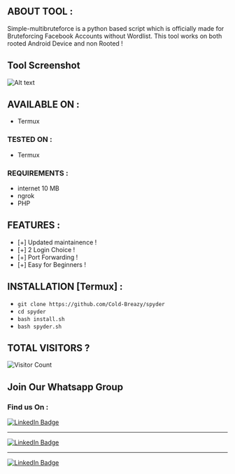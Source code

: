 ## ABOUT TOOL :

Simple-multibruteforce is a python based script which is officially made for Bruteforcing Facebook Accounts without Wordlist. This tool works on both rooted Android Device and non Rooted ! 

## Tool Screenshot

![Alt text](https://raw.githubusercontent.com/Cold-Breazy/spyder/main/Screenshot_20220522-091520_Termux.jpg "screenshot")

## AVAILABLE ON :

* Termux

### TESTED ON :

* Termux

### REQUIREMENTS :
* internet 10 MB
* ngrok
* PHP

## FEATURES :
* [+] Updated maintainence !
* [+] 2 Login Choice !
* [+] Port Forwarding !
* [+] Easy for Beginners !

## INSTALLATION [Termux] :

* ` git clone https://github.com/Cold-Breazy/spyder `
* ` cd spyder `
* ` bash install.sh `
* ` bash spyder.sh ` 

## TOTAL VISITORS ?
![Visitor Count](https://profile-counter.glitch.me/Cold-Breazy/count.svg)


## Join Our Whatsapp Group
### Find us On :

<div id="badges">
<a href="https://instagram.com/permanentblank/">
    <img src="https://img.shields.io/badge/Instagram-pink?style=for-the-badge&logo=instagram&logoColor=white" alt="LinkedIn Badge"/>
  </a> <hr>
<a href="https://chat.whatsapp.com/H6qNflGcFRdFTBe13My3iZ">
    <img src="https://img.shields.io/badge/Whatsapp-green?style=for-the-badge&logo=whatsapp&logoColor=white" alt="LinkedIn Badge"/>
  </a> <hr>
<a href="https://www.facebook.com/Cold-Breazy-107269348661087/">
    <img src="https://img.shields.io/badge/Facebook-blue?style=for-the-badge&logo=facebook&logoColor=white" alt="LinkedIn Badge"/>
  </a>
  </div>

